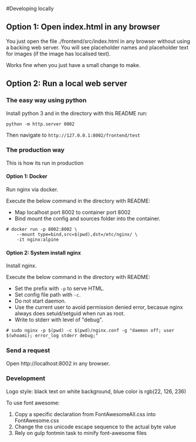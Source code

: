 #Developing locally

## Option 1: Open index.html in any browser

You just open the file ./frontend/src/index.html in any browser without using a backing web server.
You will see placeholder names and placeholder text for images (if the image has localised text).

Works fine when you just have a small change to make.


## Option 2: Run a local web server

### The easy way using python

Install python 3 and in the directory with this README run:
```
python -m http.server 8002
```

Then navigate to `http://127.0.0.1:8002/frontend/test`


### The production way

This is how its run in production

#### Option 1: Docker

Run nginx via docker. 

Execute the below command in the directory with README:

- Map localhost port 8002 to container port 8002
- Bind mount the config and sources folder into the container.

```
# docker run -p 8002:8002 \
    --mount type=bind,src=$(pwd),dst=/etc/nginx/ \
    -it nginx:alpine
```


#### Option 2: System install nginx

Install nginx. 

Execute the below command in the directory with README:

- Set the prefix with `-p` to serve HTML.
- Set config file path with `-c`.
- Do not start daemon.
- Use the current user to avoid permission denied error, becasue nginx always does setuid/setguid when run as root.
- Write to stderr with level of "debug".

```
# sudo nginx -p $(pwd) -c $(pwd)/nginx.conf -g "daemon off; user $(whoami); error_log stderr debug;"
```


### Send a request

Open http://localhost:8002
in any browser.




### Development

Logo style: black text on white background, blue color is rgb(22, 126, 236)

To use font awesome:
1. Copy a specific declaration from FontAwesomeAll.css into FontAwesome.css
2. Change the css unicode escape sequence to the actual byte value
3. Rely on gulp fontmin task to minify font-awesome files
